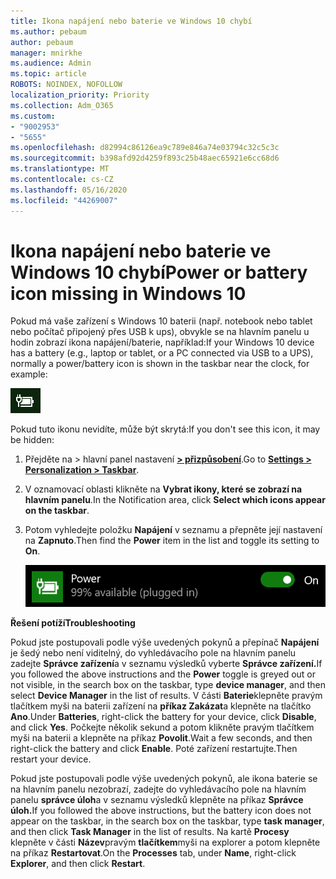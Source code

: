 ```yaml
---
title: Ikona napájení nebo baterie ve Windows 10 chybí
ms.author: pebaum
author: pebaum
manager: mnirkhe
ms.audience: Admin
ms.topic: article
ROBOTS: NOINDEX, NOFOLLOW
localization_priority: Priority
ms.collection: Adm_O365
ms.custom:
- "9002953"
- "5655"
ms.openlocfilehash: d82994c86126ea9c789e846a74e03794c32c5c3c
ms.sourcegitcommit: b398afd92d4259f893c25b48aec65921e6cc68d6
ms.translationtype: MT
ms.contentlocale: cs-CZ
ms.lasthandoff: 05/16/2020
ms.locfileid: "44269007"
---
```

# <a name="power-or-battery-icon-missing-in-windows-10"></a><span data-ttu-id="a81b4-102">Ikona napájení nebo baterie ve Windows 10 chybí</span><span class="sxs-lookup"><span data-stu-id="a81b4-102">Power or battery icon missing in Windows 10</span></span>

<span data-ttu-id="a81b4-103">Pokud má vaše zařízení s Windows 10 baterii (např. notebook nebo tablet nebo počítač připojený přes USB k ups), obvykle se na hlavním panelu u hodin zobrazí ikona napájení/baterie, například:</span><span class="sxs-lookup"><span data-stu-id="a81b4-103">If your Windows 10 device has a battery (e.g., laptop or tablet, or a PC connected via USB to a UPS), normally a power/battery icon is shown in the taskbar near the clock, for example:</span></span>

![Ikona baterie](media/battery-icon.png)

<span data-ttu-id="a81b4-105">Pokud tuto ikonu nevidíte, může být skrytá:</span><span class="sxs-lookup"><span data-stu-id="a81b4-105">If you don't see this icon, it may be hidden:</span></span>

1. <span data-ttu-id="a81b4-106">Přejděte na > hlavní panel nastavení **[> přizpůsobení](ms-settings:taskbar?activationSource=GetHelp)**.</span><span class="sxs-lookup"><span data-stu-id="a81b4-106">Go to **[Settings > Personalization > Taskbar](ms-settings:taskbar?activationSource=GetHelp)**.</span></span>

2. <span data-ttu-id="a81b4-107">V oznamovací oblasti klikněte na **Vybrat ikony, které se zobrazí na hlavním panelu**.</span><span class="sxs-lookup"><span data-stu-id="a81b4-107">In the Notification area, click **Select which icons appear on the taskbar**.</span></span>

3. <span data-ttu-id="a81b4-108">Potom vyhledejte položku **Napájení** v seznamu a přepněte její nastavení na **Zapnuto**.</span><span class="sxs-lookup"><span data-stu-id="a81b4-108">Then find the **Power** item in the list and toggle its setting to **On**.</span></span>

    ![Zobrazit ikonu napájení na panelu úloh](media/power-icon-on.png)

<span data-ttu-id="a81b4-110">**Řešení potíží**</span><span class="sxs-lookup"><span data-stu-id="a81b4-110">**Troubleshooting**</span></span>

<span data-ttu-id="a81b4-111">Pokud jste postupovali podle výše uvedených pokynů a přepínač **Napájení** je šedý nebo není viditelný, do vyhledávacího pole na hlavním panelu zadejte **Správce zařízení**a v seznamu výsledků vyberte **Správce zařízení.**</span><span class="sxs-lookup"><span data-stu-id="a81b4-111">If you followed the above instructions and the **Power** toggle is greyed out or not visible, in the search box on the taskbar, type **device manager**, and then select **Device Manager** in the list of results.</span></span> <span data-ttu-id="a81b4-112">V části **Baterie**klepněte pravým tlačítkem myši na baterii zařízení na **příkaz Zakázat**a klepněte na tlačítko **Ano**.</span><span class="sxs-lookup"><span data-stu-id="a81b4-112">Under **Batteries**, right-click the battery for your device, click **Disable**, and click **Yes**.</span></span> <span data-ttu-id="a81b4-113">Počkejte několik sekund a potom klikněte pravým tlačítkem myši na baterii a klepněte na příkaz **Povolit**.</span><span class="sxs-lookup"><span data-stu-id="a81b4-113">Wait a few seconds, and then right-click the battery and click **Enable**.</span></span> <span data-ttu-id="a81b4-114">Poté zařízení restartujte.</span><span class="sxs-lookup"><span data-stu-id="a81b4-114">Then restart your device.</span></span>

<span data-ttu-id="a81b4-115">Pokud jste postupovali podle výše uvedených pokynů, ale ikona baterie se na hlavním panelu nezobrazí, zadejte do vyhledávacího pole na hlavním panelu **správce úloh**a v seznamu výsledků klepněte na příkaz **Správce úloh.**</span><span class="sxs-lookup"><span data-stu-id="a81b4-115">If you followed the above instructions, but the battery icon does not appear on the taskbar, in the search box on the taskbar, type **task manager**, and then click **Task Manager** in the list of results.</span></span> <span data-ttu-id="a81b4-116">Na kartě **Procesy** klepněte v části **Název**pravým **tlačítkem**myši na explorer a potom klepněte na příkaz **Restartovat**.</span><span class="sxs-lookup"><span data-stu-id="a81b4-116">On the **Processes** tab, under **Name**, right-click **Explorer**, and then click **Restart**.</span></span>
